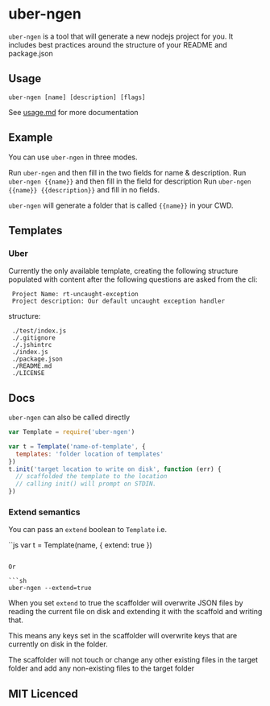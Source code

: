 # uber-ngen

`uber-ngen` is a tool that will generate a new nodejs project
  for you. It includes best practices around the structure of
  your README and package.json

## Usage

`uber-ngen [name] [description] [flags]`

See [usage.md][usage] for more documentation

## Example

You can use `uber-ngen` in three modes.

Run `uber-ngen` and then fill in the two fields for name & description.
Run `uber-ngen {{name}}` and then fill in the field for description
Run `uber-ngen {{name}} {{description}}` and fill in no fields.

`uber-ngen` will generate a folder that is called `{{name}}` in your CWD.

## Templates

### Uber

Currently the only available template, creating the following 
  structure populated with content after the following questions 
  are asked from the cli:

     Project Name: rt-uncaught-exception
     Project description: Our default uncaught exception handler

structure:
 
     ./test/index.js
     ./.gitignore
     ./.jshintrc
     ./index.js
     ./package.json
     ./README.md
     ./LICENSE

## Docs

`uber-ngen` can also be called directly

```js
var Template = require('uber-ngen')

var t = Template('name-of-template', {
  templates: 'folder location of templates'
})
t.init('target location to write on disk', function (err) {
  // scaffolded the template to the location
  // calling init() will prompt on STDIN.
})
```

### Extend semantics

You can pass an `extend` boolean to `Template` i.e.

``js
var t = Template(name, { extend: true })
```

Or 

```sh
uber-ngen --extend=true
```

When you set `extend` to true the scaffolder will overwrite 
  JSON files by reading the current file on disk and extending
  it with the scaffold and writing that.

This means any keys set in the scaffolder will overwrite keys
  that are currently on disk in the folder.

The scaffolder will not touch or change any other existing
  files in the target folder and add any non-existing files to
  the target folder

## MIT Licenced

  [usage]: https://github.com/uber/uber-ngen/tree/master/bin/usage.md



